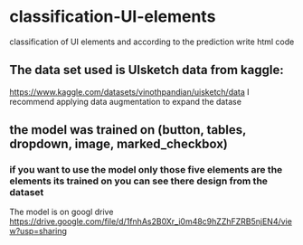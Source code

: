 # classification-UI-elements
classification of UI elements and according to the prediction write html code 
## The data set used is UIsketch data from kaggle:
https://www.kaggle.com/datasets/vinothpandian/uisketch/data
I recommend applying data augmentation to expand the datase


## the model was trained on (button, tables, dropdown, image, marked_checkbox)
### if you want to use the model only those five elements are the elements its trained on you can see there design from the dataset
The model is on googl drive https://drive.google.com/file/d/1fnhAs2B0Xr_i0m48c9hZZhFZRB5njEN4/view?usp=sharing


